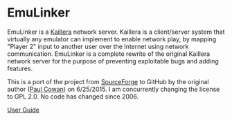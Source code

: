 # EmuLinker

EmuLinker is a [Kaillera](http://www.kaillera.com/) network server. Kaillera is a client/server system that virtually any emulator can implement to enable network play, by mapping "Player 2" input to another user over the Internet using network communication.  EmuLinker is a complete rewrite of the original Kaillera network server for the purpose of preventing exploitable bugs and adding features.

This is a port of the project from [SourceForge](https://sourceforge.net/projects/emulinker) to GitHub by the original author ([Paul Cowan](https://github.com/monospacesoftware)) on 6/25/2015.  I am concurrently changing the license to GPL 2.0.  No code has changed since 2006.

[User Guide](emulinker/package/emulinker/doc/quickstart.txt)


